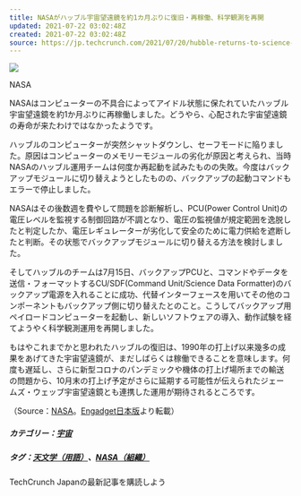 ```yaml
---
title: NASAがハッブル宇宙望遠鏡を約1カ月ぶりに復旧・再稼働、科学観測を再開
updated: 2021-07-22 03:02:48Z
created: 2021-07-22 03:02:48Z
source: https://jp.techcrunch.com/2021/07/20/hubble-returns-to-science-operations/
---
```


![](https://jp.techcrunch.com/2021/07/20/hubble-returns-to-science-operations/512)

NASA

NASAはコンピューターの不具合によってアイドル状態に保たれていたハッブル宇宙望遠鏡を約1か月ぶりに再稼働しました。どうやら、心配された宇宙望遠鏡の寿命が来たわけではなかったようです。

ハッブルのコンピューターが突然シャットダウンし、セーフモードに陥りました。原因はコンピューターのメモリーモジュールの劣化が原因と考えられ、当時NASAのハッブル運用チームは何度か再起動を試みたものの失敗。今度はバックアップモジュールに切り替えようとしたものの、バックアップの起動コマンドもエラーで停止しました。

NASAはその後数週を費やして問題を診断解析し、PCU(Power Control Unit)の電圧レベルを監視する制御回路が不調となり、電圧の監視値が規定範囲を逸脱したと判定したか、電圧レギュレーターが劣化して安全のために電力供給を遮断したと判断。その状態でバックアップモジュールに切り替える方法を検討しました。

そしてハッブルのチームは7月15日、バックアップPCUと、コマンドやデータを送信・フォーマットするCU/SDF(Command Unit/Science Data Formatter)のバックアップ電源を入れることに成功、代替インターフェースを用いてその他のコンポーネントもバックアップ側に切り替えたとのこと。こうしてバックアップ用ペイロードコンピューターを起動し、新しいソフトウェアの導入、動作試験を経てようやく科学観測運用を再開しました。

もはやこれまでかと思われたハッブルの復旧は、1990年の打上げ以来幾多の成果をあげてきた宇宙望遠鏡が、まだしばらくは稼働できることを意味します。何度も遅延し、さらに新型コロナのパンデミックや機体の打上げ場所までの輸送の問題から、10月末の打上げ予定がさらに延期する可能性が伝えられたジェームズ・ウェッブ宇宙望遠鏡とも連携した運用が期待されるところです。

（Source：[NASA](https://hubblesite.org/contents/news-releases/2021/news-2021-044)。[Engadget日本版](https://japanese.engadget.com/hubble-returns-to-science-operations-080058320.html)より転載）

##### カテゴリー：[宇宙](https://jp.techcrunch.com/space-tech/)

##### タグ：[天文学（用語）](https://jp.techcrunch.com/tag/astronomy/)、[NASA（組織）](https://jp.techcrunch.com/tag/nasa/)

 TechCrunch Japanの最新記事を購読しよう